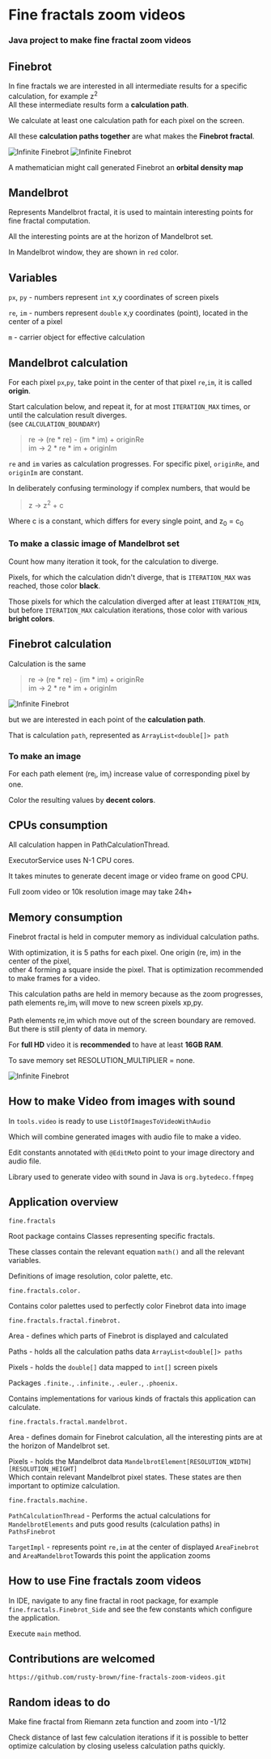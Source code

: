 # Fine fractals zoom videos

### Java project to make fine fractal zoom videos

## Finebrot

In fine fractals we are interested in all intermediate results for a specific calculation, for example z<sup>2</sup>  
All these intermediate results form a **calculation path**.

We calculate at least one calculation path for each pixel on the screen.

All these **calculation paths together** are what makes the **Finebrot fractal**.

![Infinite Finebrot](src/main/resources/images/Finebrot.jpg)
![Infinite Finebrot](src/main/resources/images/Fat-Star.jpg)

A mathematician might call generated Finebrot an **orbital density map**

## Mandelbrot

Represents Mandelbrot fractal, it is used to maintain interesting points for fine fractal computation.

All the interesting points are at the horizon of Mandelbrot set.

In Mandelbrot window, they are shown in `red` color.

## Variables

`px`, `py` - numbers represent `int` x,y coordinates of screen pixels

`re`, `im` - numbers represent `double` x,y coordinates (point), located in the center of a pixel

`m` - carrier object for effective calculation

## Mandelbrot calculation

For each pixel `px`,`py`, take point in the center of that pixel `re`,`im`, it is called **origin**.

Start calculation below, and repeat it, for at most `ITERATION_MAX` times, or until the calculation result diverges.   
(see `CALCULATION_BOUNDARY`)

> re -> (re * re) - (im * im) + originRe  
> im -> 2 * re * im + originIm

`re` and `im` varies as calculation progresses.
For specific pixel, `originRe`, and `originIm` are constant.

In deliberately confusing terminology if complex numbers, that would be

> z -> z<sup>2</sup> + c

Where c is a constant, which differs for every single point, and z<sub>0</sub> = c<sub>0</sub>

### To make a classic image of Mandelbrot set

Count how many iteration it took, for the calculation to diverge.

Pixels, for which the calculation didn't diverge, that is `ITERATION_MAX` was reached, those color **black**.

Those pixels for which the calculation diverged after at least `ITERATION_MIN`, but before `ITERATION_MAX`
calculation iterations, those color with various **bright colors**.

## Finebrot calculation

Calculation is the same

> re -> (re * re) - (im * im) + originRe  
> im -> 2 * re * im + originIm

![Infinite Finebrot](src/main/resources/images/Infinite-Finebrot.jpg)


but we are interested in each point of the **calculation path**.

That is calculation `path`, represented as `ArrayList<double[]> path`

### To make an image

For each path element (re<sub>i</sub>, im<sub>i</sub>) increase value of corresponding pixel by one.

Color the resulting values by **decent colors**.

## CPUs consumption

All calculation happen in PathCalculationThread.

ExecutorService uses N-1 CPU cores.

It takes minutes to generate decent image or video frame on good CPU.

Full zoom video or 10k resolution image may take 24h+

## Memory consumption

Finebrot fractal is held in computer memory as individual calculation paths.

With optimization, it is 5 paths for each pixel. One origin (re, im) in the center of the pixel,  
other 4 forming a square inside the pixel. That is optimization recommended to make frames for a video.

This calculation paths are held in memory because as the zoom progresses,   
path elements re<sub>i</sub>,im<sub>i</sub> will move to new screen pixels xp,py.

Path elements re,im which move out of the screen boundary are removed. But there is still plenty of data in memory.

For **full HD** video it is **recommended** to have at least **16GB RAM**.

To save memory set RESOLUTION_MULTIPLIER = none.

![Infinite Finebrot](src/main/resources/images/Euler.jpg)

## How to make Video from images with sound

In `tools.video` is ready to use `ListOfImagesToVideoWithAudio`

Which will combine generated images with audio file to make a video.

Edit constants annotated with `@EditMe`to point to your image directory and audio file.

Library used to generate video with sound in Java is `org.bytedeco.ffmpeg`

## Application overview

`fine.fractals`

Root package contains Classes representing specific fractals.

These classes contain the relevant equation `math()` and all the relevant variables.

Definitions of image resolution, color palette, etc.

`fine.fractals.color.`

Contains color palettes used to perfectly color Finebrot data into image

`fine.fractals.fractal.finebrot.`

Area - defines which parts of Finebrot is displayed and calculated

Paths - holds all the calculation paths data `ArrayList<double[]> paths`

Pixels - holds the `double[]` data mapped to `int[]` screen pixels

Packages `.finite.`, `.infinite.`, `.euler.`, `.phoenix.`

Contains implementations for various kinds of fractals this application can calculate.

`fine.fractals.fractal.mandelbrot.`

Area - defines domain for Finebrot calculation, all the interesting pints are at the horizon of Mandelbrot set.

Pixels - holds the Mandelbrot data `MandelbrotElement[RESOLUTION_WIDTH][RESOLUTION_HEIGHT]`    
Which contain relevant Mandelbrot pixel states. These states are then important to optimize calculation.

`fine.fractals.machine.`

`PathCalculationThread` - Performs the actual calculations for `MandelbrotElements` and
puts good results (calculation paths) in `PathsFinebrot`

`TargetImpl` - represents point `re,im` at the center of displayed `AreaFinebrot` and `AreaMandelbrot`Towards this point
the application zooms

## How to use Fine fractals zoom videos

In IDE, navigate to any fine fractal in root package, for example `fine.fractals.Finebrot_Side`
and see the few constants which configure the application.

Execute `main` method.

## Contributions are welcomed

```
https://github.com/rusty-brown/fine-fractals-zoom-videos.git
```

## Random ideas to do

Make fine fractal from Riemann zeta function and zoom into -1/12

Check distance of last few calculation iterations if it is possible to better optimize calculation by closing useless
calculation paths quickly.

